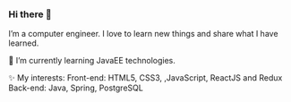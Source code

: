 ### Hi there 👋


I’m a computer engineer. I love to learn new things and share what I have learned.

🌱 I’m currently learning JavaEE technologies.

✨ My interests:
    Front-end: HTML5, CSS3, ,JavaScript, ReactJS and Redux
    Back-end: Java, Spring, PostgreSQL 
